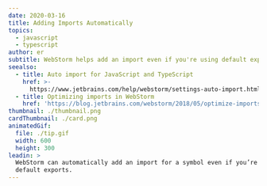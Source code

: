```yaml
---
date: 2020-03-16
title: Adding Imports Automatically
topics:
  - javascript
  - typescript
author: er
subtitle: WebStorm helps add an import even if you're using default exports.
seealso:
  - title: Auto import for JavaScript and TypeScript
    href: >-
      https://www.jetbrains.com/help/webstorm/settings-auto-import.html#typescript-javascript
  - title: Optimizing imports in WebStorm
    href: 'https://blog.jetbrains.com/webstorm/2018/05/optimize-imports-in-webstorm/'
thumbnail: ./thumbnail.png
cardThumbnail: ./card.png
animatedGif:
  file: ./tip.gif
  width: 600
  height: 300
leadin: >
  WebStorm can automatically add an import for a symbol even if you’re using
  default exports.
---
```


